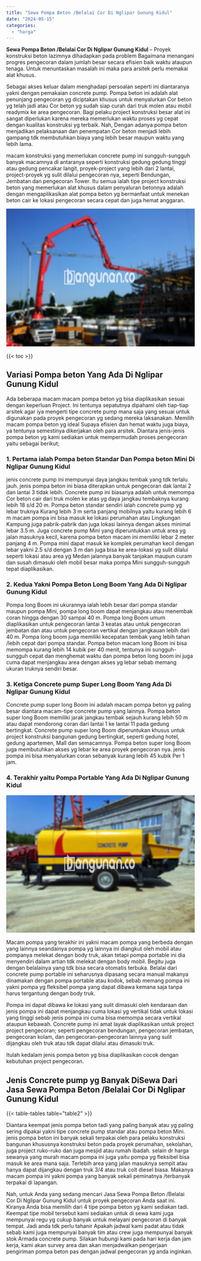 ```yaml
---
title: "Sewa Pompa Beton /Belalai Cor Di Nglipar Gunung Kidul"
date: "2024-05-15"
categories: 
  - "harga"
---
```


**Sewa Pompa Beton /Belalai Cor Di Nglipar Gunung Kidul** – Proyek konstruksi beton lazimnya dihadapkan pada problem Bagaimana menangani progres pengecoran dalam jumlah besar secara efisien baik waktu ataupun tenaga. Untuk menuntaskan masalah ini maka para arsitek perlu memakai alat khusus.

Sebagai akses keluar dalam menghadapi persoalan seperti ini diantaranya yakni dengan pemakaian concrete pump. Pompa beton ini adalah alat penunjang pengecoran yg diciptakan khusus untuk menyalurkan Cor beton yg telah jadi atau Cor beton yg sudah siap curah dari truk molen atau mobil readymix ke area pengecoran. Bagi pelaku project konstruksi besar alat ini sangat diperlukan karena mereka memerlukan waktu proses yg cepat dengan kualitas konstruksi yg terbaik. Nah, Dengan adanya pompa beton menjadikan pelaksanaan dan penempatan Cor beton menjadi lebih gampang tdk membutuhkan biaya yang lebih besar maupun waktu yang lebih lama.

macam konstruksi yang memerlukan concrete pump ini sungguh-sungguh banyak macamnya di antaranya seperti konstruksi gedung gedung tinggi atau gedung pencakar langit, proyek-project yang lebih dari 2 lantai, project-proyek yg sulit dilalui pengecoran nya, seperti Bendungan, Jembatan dan pengecoran Tower. Itu semua ialah tipe project konstruksi beton yang memerlukan alat khusus dalam penyaluran betonnya adalah dengan mengaplikasikan alat pompa beton yg bermanfaat untuk menekan beton cair ke lokasi pengecoran secara cepat dan juga hemat anggaran.

![Sewa Pompa Beton /Belalai Cor Di Nglipar Gunung Kidul](/images/sewa-concrete-pump-21.png)

{{< toc >}}

## Variasi Pompa beton Yang Ada Di Nglipar Gunung Kidul

Ada beberapa macam macam pompa beton yg bisa diaplikasikan sesuai dengan keperluan Project. Ini tentunya sepatutnya dipahami oleh tiap-tiap arsitek agar iya mengerti tipe concrete pump mana saja yang sesuai untuk digunakan pada proyek pengecoran yg sedang mereka laksanakan. Memilih macam pompa beton yg ideal Supaya efisien dan hemat waktu juga biaya, ya tentunya semestinya dikerjakan oleh para arsitek. Diantara jenis-jenis pompa beton yg kami sediakan untuk mempermudah proses pengecoran yaitu sebagai berikut;

### 1\. Pertama ialah Pompa beton Standar Dan Pompa beton Mini Di Nglipar Gunung Kidul

jenis concrete pump ini mempunyai daya jangkau tembak yang tdk terlalu jauh. jenis pompa beton ini biasa diterapkan untuk pengecoran dak lantai 2 dan lantai 3 tidak lebih. Concrete pump ini biasanya adalah untuk memompa Cor beton cair dari truk molen ke atas yg daya jangkau tembaknya kurang lebih 18 s/d 20 m. Pompa beton standar sendiri ialah concrete pump yg lebar truknya Kurang lebih 3 m serta panjang mobilnya yaitu kurang lebih 6 m macam pompa ini bisa masuk ke lokasi perumahan atau Lingkungan Kampung juga pabrik-pabrik dan juga lokasi lainnya dengan akses minimal lebar 3.5 m. Juga concrete pump Mini yang diperuntukkan untuk area yg jalan masuknya kecil, karena pompa beton macam ini memiliki lebar 2 meter panjang 4 m. Pompa mini dapat masuk ke komplek perumahan kecil dengan lebar yakni 2.5 s/d dengan 3 m dan juga bisa ke area-lokasi yg sulit dilalui seperti lokasi atau area yg Medan jalannya banyak tanjakan maupun curam dan susah dimasuki oleh mobil besar maka pompa Mini sungguh-sungguh tepat diaplikasikan.

### 2\. Kedua Yakni Pompa Beton Long Boom Yang Ada Di Nglipar Gunung Kidul

Pompa long Boom ini ukurannya ialah lebih besar dari pompa standar maupun pompa Mini, pompa long boom dapat menjangkau atau menembak coran hingga dengan 30 sampai 40 m. Pompa long Boom umum diaplikasikan untuk pengecoran lantai 3 keatas atau untuk pengecoran jembatan dan atau untuk pengecoran vertikal dengan jangkauan lebih dari 40 m. Pompa long boom juga memiliki kecepatan tembak yang lebih tahan /lebih cepat dari pompa standar. Pompa beton macam long Boom ini bisa memompa kurang lebih 14 kubik per 40 menit, tentunya ini sungguh-sungguh cepat dan menghemat waktu dan pompa beton long boom ini juga cuma dapat menjangkau area dengan akses yg lebar sebab memang ukuran truknya sendiri besar.

### 3\. Ketiga Concrete pump Super Long Boom Yang Ada Di Nglipar Gunung Kidul

Concrete pump super long Boom ini adalah macam pompa beton yg paling besar diantara macam-tipe concrete pump yang lainnya. Pompa beton super long Boom memiliki jarak jangkau tembak sejauh kurang lebih 50 m atau dapat mendorong coran dari lantai 1 ke lantai 11 pada gedung bertingkat. Concrete pump super long Boom diperuntukan khusus untuk project konstruksi bangunan gedung bertingkat, seperti gedung hotel, gedung apartemen, Mall dan semacamnya. Pompa beton super long Boom juga membutuhkan akses yg lebar ke area proyek pengecoran nya. jenis pompa ini bisa menyalurkan coran sebanyak kurang lebih 45 kubik Per 1 jam.

### 4\. Terakhir yaitu Pompa Portable Yang Ada Di Nglipar Gunung Kidul

![Sewa Pompa Beton /Belalai Cor Di Nglipar Gunung Kidul](/images/sewa-concrete-pump-09.png)

Macam pompa yang terakhir ini yakni macam pompa yang berbeda dengan yang lainnya seandainya pompa yg lainnya ini diangkut oleh mobil atau pompanya melekat dengan body truk, akan tetapi pompa portable ini dia menyendiri dalam artian tdk melekat dengan body mobil. Begitu juga dengan belalainya yang tdk bisa secara otomatis terbuka. Belalai dari concrete pump portable ini seharusnya dipasang secara manual makanya dinamakan dengan pompa portable atau kodok, sebab memang pompa ini yakni pompa yg fleksibel pompa yang dapat dibawa kemana saja tanpa harus tergantung dengan body truk.

Pompa ini dapat dibawa ke lokasi yang sulit dimasuki oleh kendaraan dan jenis pompa ini dapat menjangkau cuma lokasi yg vertikal tidak untuk lokasi yang tinggi sebab jenis pompa ini cuma bisa memompa secara vertikal ataupun kebawah. Concrete pump ini amat layak diaplikasikan untuk project project pengecoran; seperti pengecoran bendungan, pengecoran jembatan, pengecoran kolam, dan pengecoran-pengecoran lainnya yang sulit dijangkau oleh truk atau tdk dapat dilalui atau dimasuki truk.

Itulah kedalam jenis pompa beton yg bisa diaplikasikan cocok dengan kebutuhan project pengecoran.

## Jenis Concrete pump yg Banyak DiSewa Dari Jasa Sewa Pompa Beton /Belalai Cor Di Nglipar Gunung Kidul

{{< table-tables table="table2" >}}

Diantara keempat jenis pompa beton tadi yang paling banyak atau yg paling sering dipakai yakni tipe concrete pump standar atau pompa beton Mini. jenis pompa beton ini banyak sekali terpakai oleh para pelaku konstruksi bangunan khususnya konstruksi beton pada proyek perumahan, sekolahan, juga project ruko-ruko dan juga mesjid atau rumah ibadah. selain dr harga sewanya yang murah macam pompa ini juga yaitu pompa yg fleksibel bisa masuk ke area mana saja. Terlebih area yang jalan masuknya sempit atau hanya dapat dijangkau dengan truk 3/4 atau truk colt diesel biasa. Makanya macam pompa ini yakni pompa yang banyak sekali peminatnya /terbanyak terpakai di lapangan.

Nah, untuk Anda yang sedang mencari Jasa Sewa Pompa Beton /Belalai Cor Di Nglipar Gunung Kidul untuk proyek pengecoran Anda saat ini. Kiranya Anda bisa memilih dari 4 tipe pompa beton yg kami sediakan tadi. Keempat tipe mobil tersebut kami sediakan untuk di sewa kami juga mempunyai regu yg cukup banyak untuk melayani pengecoran di banyak tempat. Jadi anda tdk perlu tahanir Apakah jadwal kami padat atau tidak sebab kami juga mempunyai banyak tim atau crew juga mempunyai banyak stok Armada concrete pump. Silakan hubungi kami pada hari kerja dan jam kerja, kami akan survey area dan akan menjadwalkan pengerjaan pengiriman pompa beton pas dengan jadwal pengecoran yg anda inginkan.
